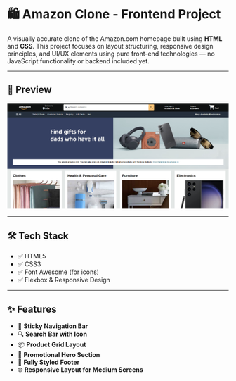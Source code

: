 # 🛍️ Amazon Clone - Frontend Project

A visually accurate clone of the Amazon.com homepage built using **HTML** and **CSS**. This project focuses on layout structuring, responsive design principles, and UI/UX elements using pure front-end technologies — no JavaScript functionality or backend included yet.

---

## 📸 Preview

![Amazon Clone Screenshot](images/screenshot.jpg)

---

## 🛠️ Tech Stack

- ✅ HTML5
- ✅ CSS3
- ✅ Font Awesome (for icons)
- ✅ Flexbox & Responsive Design

---

## ✨ Features

- 📌 **Sticky Navigation Bar**
- 🔍 **Search Bar with Icon**
- 📦 **Product Grid Layout**
- 🎁 **Promotional Hero Section**
- 📃 **Fully Styled Footer**
- 🌐 **Responsive Layout for Medium Screens**
